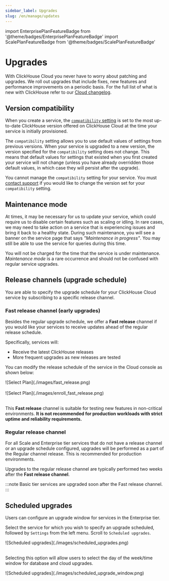 ```yaml
---
sidebar_label: Upgrades
slug: /en/manage/updates
---
```


import EnterprisePlanFeatureBadge from '@theme/badges/EnterprisePlanFeatureBadge'
import ScalePlanFeatureBadge from '@theme/badges/ScalePlanFeatureBadge'

# Upgrades

With ClickHouse Cloud you never have to worry about patching and upgrades. We roll out upgrades that include fixes, new features and performance improvements on a periodic basis. For the full list of what is new with ClickHouse refer to our [Cloud changelog](/docs/en/cloud/reference/changelog.md).

## Version compatibility

When you create a service, the [`compatibility` setting](/docs/en/operations/settings/settings#compatibility) is set to the most up-to-date ClickHouse version offered on ClickHouse Cloud at the time your service is initially provisioned. 

The `compatibility` setting allows you to use default values of settings from previous versions. When your service is upgraded to a new version, the version specified for the `compatibility` setting does not change. This means that default values for settings that existed when you first created your service will not change (unless you have already overridden those default values, in which case they will persist after the upgrade).

You cannot manage the `compatibility` setting for your service. You must [contact support](https://clickhouse.com/support/program) if you would like to change the version set for your `compatibility` setting.

## Maintenance mode

At times, it may be necessary for us to update your service, which could require us to disable certain features such as scaling or idling. In rare cases, we may need to take action on a service that is experiencing issues and bring it back to a healthy state. During such maintenance, you will see a banner on the service page that says _"Maintenance in progress"_. You may still be able to use the service for queries during this time. 

You will not be charged for the time that the service is under maintenance. _Maintenance mode_ is a rare occurrence and should not be confused with regular service upgrades.

## Release channels (upgrade schedule)

You are able to specify the upgrade schedule for your ClickHouse Cloud service by subscribing to a specific release channel.

### Fast release channel (early upgrades)

<ScalePlanFeatureBadge feature="The fast release channel"/>

Besides the regular upgrade schedule, we offer a **Fast release** channel if you would like your services to receive updates ahead of the regular release schedule. 

Specifically, services will:

- Receive the latest ClickHouse releases
- More frequent upgrades as new releases are tested

You can modify the release schedule of the service in the Cloud console as shown below:

<div class="eighty-percent">
![Select Plan](./images/fast_release.png)
</div>
<br/>

<div class="eighty-percent">
![Select Plan](./images/enroll_fast_release.png)
</div>
<br/>

This **Fast release** channel is suitable for testing new features in non-critical environments. **It is not recommended for production workloads with strict uptime and reliability requirements.**

### Regular release channel

For all Scale and Enterprise tier services that do not have a release channel or an upgrade schedule configured, upgrades will be performed as a part of the Regular channel release. This is recommended for production environments.

Upgrades to the regular release channel are typically performed two weeks after the **Fast release channel**.

:::note
Basic tier services are upgraded soon after the Fast release channel.
:::

## Scheduled upgrades

<EnterprisePlanFeatureBadge feature="Scheduled upgrades" linking_verb_are="true"/>

Users can configure an upgrade window for services in the Enterprise tier. 

Select the service for which you wish to specify an upgrade scheduled, followed by `Settings` from the left menu. Scroll to `Scheduled upgrades`. 

<div class="eighty-percent">
![Scheduled upgrades](./images/scheduled_upgrades.png)
</div>
<br/>

Selecting this option will allow users to select the day of the week/time window for database and cloud upgrades.

<div class="eighty-percent">
![Scheduled upgrades](./images/scheduled_upgrade_window.png)
</div>
<br/>
